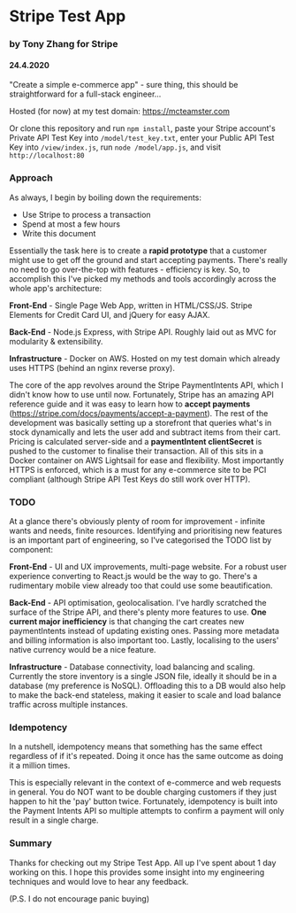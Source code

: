 # Stripe Test App
### by Tony Zhang for Stripe
#### 24.4.2020

"Create a simple e-commerce app" - sure thing, this should be straightforward for a full-stack engineer...

Hosted (for now) at my test domain: https://mcteamster.com 

Or clone this repository and run `npm install`, paste your Stripe account's Private API Test Key into `/model/test_key.txt`, enter your Public API Test Key into `/view/index.js`, run `node /model/app.js`, and visit `http://localhost:80`

### Approach
As always, I begin by boiling down the requirements:
- Use Stripe to process a transaction
- Spend at most a few hours
- Write this document

Essentially the task here is to create a **rapid prototype** that a customer might use to get off the ground and start accepting payments. There's really no need to go over-the-top with features - efficiency is key. So, to accomplish this I've picked my methods and tools accordingly across the whole app's architecture:

**Front-End** - Single Page Web App, written in HTML/CSS/JS. Stripe Elements for Credit Card UI, and jQuery for easy AJAX.

**Back-End** - Node.js Express, with Stripe API. Roughly laid out as MVC for modularity & extensibility.

**Infrastructure** - Docker on AWS. Hosted on my test domain which already uses HTTPS (behind an nginx reverse proxy).

The core of the app revolves around the Stripe PaymentIntents API, which I didn't know how to use until now. Fortunately, Stripe has an amazing API reference guide and it was easy to learn how to **accept payments** (https://stripe.com/docs/payments/accept-a-payment). The rest of the development was basically setting up a storefront that queries what's in stock dynamically and lets the user add and subtract items from their cart. Pricing is calculated server-side and a **paymentIntent clientSecret** is pushed to the customer to finalise their transaction. All of this sits in a Docker container on AWS Lightsail for ease and flexibility. Most importantly HTTPS is enforced, which is a must for any e-commerce site to be PCI compliant (although Stripe API Test Keys do still work over HTTP).

### TODO
At a glance there's obviously plenty of room for improvement - infinite wants and needs, finite resources. Identifying and prioritising new features is an important part of engineering, so I've categorised the TODO list by component:

**Front-End** - UI and UX improvements, multi-page website. For a robust user experience converting to React.js would be the way to go. There's a rudimentary mobile view already too that could use some beautification.

**Back-End** - API optimisation, geolocalisation. I've hardly scratched the surface of the Stripe API, and there's plenty more features to use. **One current major inefficiency** is that changing the cart creates new paymentIntents instead of updating existing ones. Passing more metadata and billing information is also important too. Lastly, localising to the users' native currency would be a nice feature.

**Infrastructure** - Database connectivity, load balancing and scaling. Currently the store inventory is a single JSON file, ideally it should be in a database (my preference is NoSQL). Offloading this to a DB would also help to make the back-end stateless, making it easier to scale and load balance traffic across multiple instances.

### Idempotency
In a nutshell, idempotency means that something has the same effect regardless of if it's repeated. Doing it once has the same outcome as doing it a million times.

This is especially relevant in the context of e-commerce and web requests in general. You do NOT want to be double charging customers if they just happen to hit the 'pay' button twice. Fortunately, idempotency is built into the Payment Intents API so multiple attempts to confirm a payment will only result in a single charge.

### Summary
Thanks for checking out my Stripe Test App. All up I've spent about 1 day working on this. I hope this provides some insight into my engineering techniques and would love to hear any feedback.

(P.S. I do not encourage panic buying)